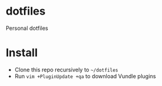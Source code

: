 # dotfiles
Personal dotfiles

# Install
- Clone this repo recursively to `~/dotfiles`
- Run `vim +PluginUpdate +qa` to download Vundle plugins
